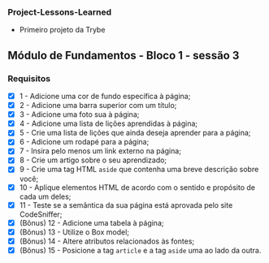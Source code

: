 ### Project-Lessons-Learned
- Primeiro projeto da Trybe
## Módulo de Fundamentos - Bloco 1 - sessão 3

### Requisitos

- [x] 1 - Adicione uma cor de fundo específica à página;
- [x] 2 - Adicione uma barra superior com um título;
- [x] 3 - Adicione uma foto sua à página;
- [x] 4 - Adicione uma lista de lições aprendidas à página;
- [x] 5 - Crie uma lista de lições que ainda deseja aprender para a página;
- [x] 6 - Adicione um rodapé para a página;
- [x] 7 - Insira pelo menos um link externo na página;
- [x] 8 - Crie um artigo sobre o seu aprendizado;
- [x] 9 - Crie uma tag HTML `aside` que contenha uma breve descrição sobre você;
- [x] 10 - Aplique elementos HTML de acordo com o sentido e propósito de cada um deles;
- [x] 11 - Teste se a semântica da sua página está aprovada pelo site CodeSniffer;
- [x] (Bônus) 12 - Adicione uma tabela à página;
- [x] (Bônus) 13 - Utilize o Box model;
- [x] (Bônus) 14 - Altere atributos relacionados às fontes;
- [x] (Bônus) 15 - Posicione a tag `article` e a tag `aside` uma ao lado da outra.
